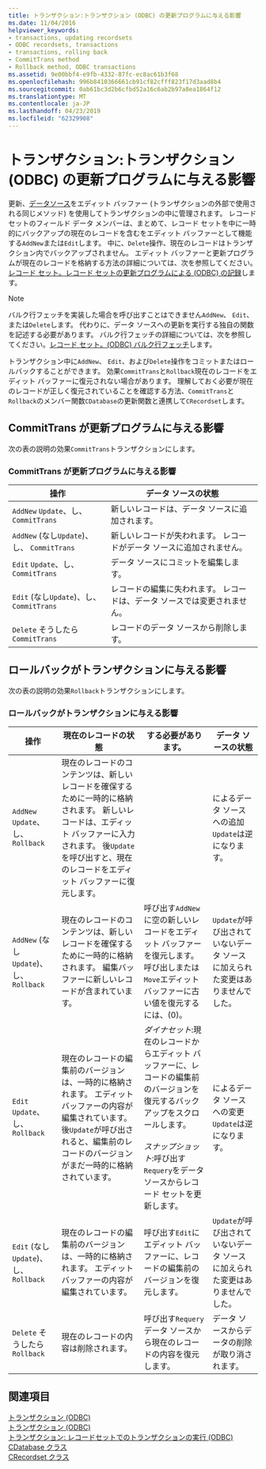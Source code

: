 ```yaml
---
title: トランザクション:トランザクション (ODBC) の更新プログラムに与える影響
ms.date: 11/04/2016
helpviewer_keywords:
- transactions, updating recordsets
- ODBC recordsets, transactions
- transactions, rolling back
- CommitTrans method
- Rollback method, ODBC transactions
ms.assetid: 9e00bbf4-e9fb-4332-87fc-ec8ac61b3f68
ms.openlocfilehash: 996b8410366661cb91cf82cfff823f17d3aad8b4
ms.sourcegitcommit: 0ab61bc3d2b6cfbd52a16c6ab2b97a8ea1864f12
ms.translationtype: MT
ms.contentlocale: ja-JP
ms.lasthandoff: 04/23/2019
ms.locfileid: "62329908"
---
```

# <a name="transaction-how-transactions-affect-updates-odbc"></a>トランザクション:トランザクション (ODBC) の更新プログラムに与える影響

更新、[データソース](../../data/odbc/data-source-odbc.md)をエディット バッファー (トランザクションの外部で使用される同じメソッド) を使用してトランザクションの中に管理されます。 レコード セットのフィールド データ メンバーは、まとめて、レコード セットを中に一時的にバックアップの現在のレコードを含むをエディット バッファーとして機能する`AddNew`または`Edit`します。 中に、`Delete`操作、現在のレコードはトランザクション内でバックアップされません。 エディット バッファーと更新プログラムが現在のレコードを格納する方法の詳細については、次を参照してください。[レコード セット。レコード セットの更新プログラムによる (ODBC) の記録](../../data/odbc/recordset-how-recordsets-update-records-odbc.md)します。

> [!NOTE]
>  バルク行フェッチを実装した場合を呼び出すことはできません`AddNew`、 `Edit`、または`Delete`します。 代わりに、データ ソースへの更新を実行する独自の関数を記述する必要があります。 バルク行フェッチの詳細については、次を参照してください。[レコード セット。(ODBC) バルク行フェッチ](../../data/odbc/recordset-fetching-records-in-bulk-odbc.md)します。

トランザクション中に`AddNew`、 `Edit`、および`Delete`操作をコミットまたはロールバックすることができます。 効果`CommitTrans`と`Rollback`現在のレコードをエディット バッファーに復元されない場合があります。 理解しておく必要が現在のレコードが正しく復元されていることを確認する方法、`CommitTrans`と`Rollback`のメンバー関数`CDatabase`の更新関数と連携して`CRecordset`します。

##  <a name="_core_how_committrans_affects_updates"></a> CommitTrans が更新プログラムに与える影響

次の表の説明の効果`CommitTrans`トランザクションにします。

### <a name="how-committrans-affects-updates"></a>CommitTrans が更新プログラムに与える影響

|操作|データ ソースの状態|
|---------------|---------------------------|
|`AddNew` `Update`、し、 `CommitTrans`|新しいレコードは、データ ソースに追加されます。|
|`AddNew` (なし`Update`)、し、 `CommitTrans`|新しいレコードが失われます。 レコードがデータ ソースに追加されません。|
|`Edit` `Update`、し、 `CommitTrans`|データ ソースにコミットを編集します。|
|`Edit` (なし`Update`)、し、 `CommitTrans`|レコードの編集に失われます。 レコードは、データ ソースでは変更されません。|
|`Delete` そうしたら `CommitTrans`|レコードのデータ ソースから削除します。|

##  <a name="_core_how_rollback_affects_updates"></a> ロールバックがトランザクションに与える影響

次の表の説明の効果`Rollback`トランザクションにします。

### <a name="how-rollback-affects-transactions"></a>ロールバックがトランザクションに与える影響

|操作|現在のレコードの状態|する必要があります。|データ ソースの状態|
|---------------|------------------------------|-------------------|---------------------------|
|`AddNew` `Update`、し、 `Rollback`|現在のレコードのコンテンツは、新しいレコードを確保するために一時的に格納されます。 新しいレコードは、エディット バッファーに入力されます。 後`Update`を呼び出すと、現在のレコードをエディット バッファーに復元します。||によるデータ ソースへの追加`Update`は逆になります。|
|`AddNew` (なし`Update`)、し、 `Rollback`|現在のレコードのコンテンツは、新しいレコードを確保するために一時的に格納されます。 編集バッファーに新しいレコードが含まれています。|呼び出す`AddNew`に空の新しいレコードをエディット バッファーを復元します。 呼び出しまたは`Move`エディット バッファーに古い値を復元するには、(0)。|`Update`が呼び出されていないデータ ソースに加えられた変更はありませんでした。|
|`Edit` `Update`、し、 `Rollback`|現在のレコードの編集前のバージョンは、一時的に格納されます。 エディット バッファーの内容が編集されています。 後`Update`が呼び出されると、編集前のレコードのバージョンがまだ一時的に格納されています。|*ダイナセット*:現在のレコードからエディット バッファーに、レコードの編集前のバージョンを復元するバックアップをスクロールします。<br /><br /> *スナップショット*:呼び出す`Requery`をデータ ソースからレコード セットを更新します。|によるデータ ソースへの変更`Update`は逆になります。|
|`Edit` (なし`Update`)、し、 `Rollback`|現在のレコードの編集前のバージョンは、一時的に格納されます。 エディット バッファーの内容が編集されています。|呼び出す`Edit`にエディット バッファーに、レコードの編集前のバージョンを復元します。|`Update`が呼び出されていないデータ ソースに加えられた変更はありませんでした。|
|`Delete` そうしたら `Rollback`|現在のレコードの内容は削除されます。|呼び出す`Requery`データ ソースから現在のレコードの内容を復元します。|データ ソースからデータの削除が取り消されます。|

## <a name="see-also"></a>関連項目

[トランザクション (ODBC)](../../data/odbc/transaction-odbc.md)<br/>
[トランザクション (ODBC)](../../data/odbc/transaction-odbc.md)<br/>
[トランザクション: レコードセットでのトランザクションの実行 (ODBC)](../../data/odbc/transaction-performing-a-transaction-in-a-recordset-odbc.md)<br/>
[CDatabase クラス](../../mfc/reference/cdatabase-class.md)<br/>
[CRecordset クラス](../../mfc/reference/crecordset-class.md)
